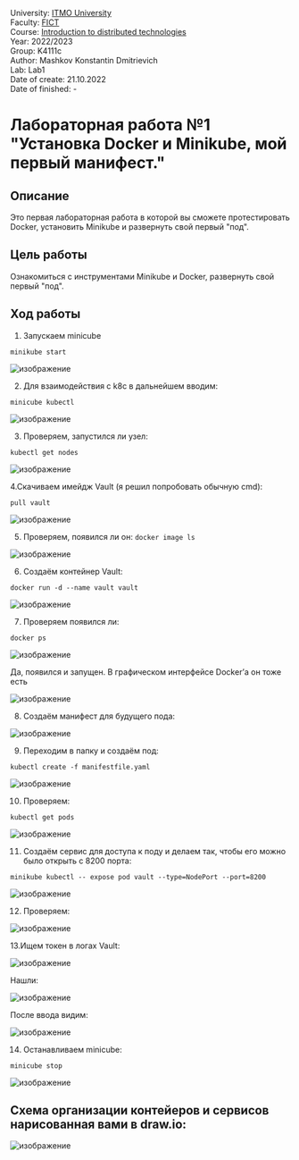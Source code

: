 University: [ITMO University](https://itmo.ru/ru/)  
Faculty: [FICT](https://fict.itmo.ru)  
Course: [Introduction to distributed technologies](https://github.com/itmo-ict-faculty/introduction-to-distributed-technologies)  
Year: 2022/2023  
Group: K4111c  
Author: Mashkov Konstantin Dmitrievich  
Lab: Lab1  
Date of create: 21.10.2022  
Date of finished: -

# Лабораторная работа №1 "Установка Docker и Minikube, мой первый манифест."

## Описание
Это первая лабораторная работа в которой вы сможете протестировать Docker, установить Minikube и развернуть свой первый "под".

## Цель работы
Ознакомиться с инструментами Minikube и Docker, развернуть свой первый "под".

## Ход работы

1. Запускаем minicube

  `minikube start`

 ![изображение](https://user-images.githubusercontent.com/90138874/229286956-fb26f480-8ccf-4afc-9434-aa98d2a3d8ff.png)

2. Для взаимодействия с k8c в дальнейшем вводим:

`minicube kubectl`

![изображение](https://user-images.githubusercontent.com/90138874/229286975-4ef6a84b-200e-4d07-ae84-6fa8d5ebd540.png)

 
3. Проверяем, запустился ли узел:

`kubectl get nodes`
 
 ![изображение](https://user-images.githubusercontent.com/90138874/229287001-2cf51ffa-9891-43a5-8d9f-c83f17e46060.png)


4.Скачиваем имейдж Vault (я решил попробовать обычную cmd):

`pull vault`

![изображение](https://user-images.githubusercontent.com/90138874/229287009-5c516bef-09fa-4aa1-ae4a-141fc59afbce.png)

 
5. Проверяем, появился ли он:
`docker image ls`

![изображение](https://user-images.githubusercontent.com/90138874/229287021-2c4ba799-3e36-4844-82b7-739a39b480d2.png)

 
6. Создаём контейнер Vault:

`docker run -d --name vault vault`

![изображение](https://user-images.githubusercontent.com/90138874/229287025-7b360cc3-514b-4825-af66-40f3ee627018.png)

 
7. Проверяем появился ли:

`docker ps`

![изображение](https://user-images.githubusercontent.com/90138874/229287033-3b8a4f5a-2039-45bb-9695-154dcc0ecfaa.png)

 
Да, появился и запущен. В графическом интерфейсе Docker’а он тоже есть

![изображение](https://user-images.githubusercontent.com/90138874/229287043-f7fd58e8-2bcd-48b3-a5b7-d9ffcc04faa5.png)

 
8. Создаём манифест для будущего пода:

![изображение](https://user-images.githubusercontent.com/90138874/229287046-958f1814-1a3d-42f6-ad25-966f08d12b19.png)

 
9. Переходим в папку и создаём под:

`kubectl create -f manifestfile.yaml`

![изображение](https://user-images.githubusercontent.com/90138874/229287049-2a7cf626-1230-4a6b-bd6e-8598b173cdc8.png)

 
10. Проверяем:

`kubectl get pods`

![изображение](https://user-images.githubusercontent.com/90138874/229287051-a6a92d83-54fe-45a9-9a83-a8e55969e6b8.png)

 
11. Создаём сервис для доступа к поду и делаем так, чтобы его можно было открыть с 8200 порта:

`minikube kubectl -- expose pod vault --type=NodePort --port=8200`

![изображение](https://user-images.githubusercontent.com/90138874/229287059-0134781f-6f25-43a4-bfb3-98a3dcfb45e9.png)

 
12. Проверяем:

![изображение](https://user-images.githubusercontent.com/90138874/229287063-68f65c1b-6bf3-43a0-a769-93548bcb141b.png)

 
13.Ищем токен в логах Vault:

![изображение](https://user-images.githubusercontent.com/90138874/229287067-4e4ddd3f-0541-433c-bc29-210cd48c48ac.png)

 
Нашли: 

![изображение](https://user-images.githubusercontent.com/90138874/229287073-34a17745-8028-4788-afa4-15714e40d493.png)

После ввода видим:

![изображение](https://user-images.githubusercontent.com/90138874/229287079-788b32ca-b774-48e5-b348-a84ddd1558df.png)

 
14. Останавливаем minicube:

`minicube stop`

![изображение](https://user-images.githubusercontent.com/90138874/229287090-4edb3d78-267b-4117-94fe-71e5767da58c.png)



 
## Схема организации контейеров и сервисов нарисованная вами в draw.io:

![изображение](https://user-images.githubusercontent.com/90138874/229287097-109d932b-496e-4949-a571-a5662316ed14.png)

 

